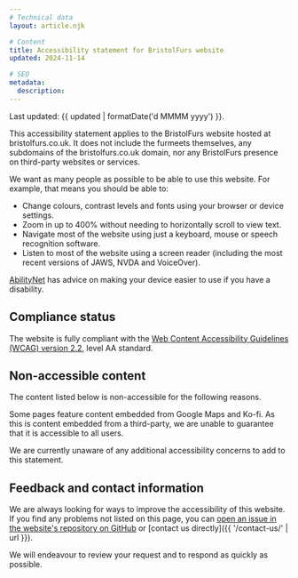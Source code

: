 ```yaml
---
# Technical data
layout: article.njk

# Content
title: Accessibility statement for BristolFurs website
updated: 2024-11-14

# SEO
metadata:
  description:
---
```


Last updated: {{ updated | formatDate('d MMMM yyyy') }}.

This accessibility statement applies to the BristolFurs website hosted at bristolfurs.co.uk. It does not include the furmeets themselves, any subdomains of the bristolfurs.co.uk domain, nor any BristolFurs presence on third-party websites or services.

We want as many people as possible to be able to use this website. For example, that means you should be able to:

- Change colours, contrast levels and fonts using your browser or device settings.
- Zoom in up to 400% without needing to horizontally scroll to view text.
- Navigate most of the website using just a keyboard, mouse or speech recognition software.
- Listen to most of the website using a screen reader (including the most recent versions of JAWS, NVDA and VoiceOver).

[AbilityNet](https://mcmw.abilitynet.org.uk/) has advice on making your device easier to use if you have a disability.

## Compliance status

The website is fully compliant with the [Web Content Accessibility Guidelines (WCAG) version 2.2](https://www.w3.org/TR/WCAG22/), level AA standard.

## Non-accessible content

The content listed below is non-accessible for the following reasons.

Some pages feature content embedded from Google Maps and Ko-fi. As this is content embedded from a third-party, we are unable to guarantee that it is accessible to all users.

We are currently unaware of any additional accessibility concerns to add to this statement.

## Feedback and contact information

We are always looking for ways to improve the accessibility of this website. If you find any problems not listed on this page, you can [open an issue in the website's repository on GitHub](https://github.com/BristolFurs/bristolfurs-website/issues) or [contact us directly]({{ '/contact-us/' | url }}).

We will endeavour to review your request and to respond as quickly as possible.
